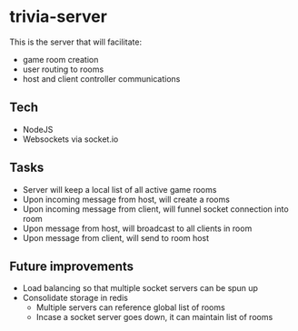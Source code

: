 # trivia-server
This is the server that will facilitate:
- game room creation
- user routing to rooms
- host and client controller communications
## Tech
- NodeJS
- Websockets via socket.io
## Tasks
- Server will keep a local list of all active game rooms
- Upon incoming message from host, will create a rooms
- Upon incoming message from client, will funnel socket connection into room
- Upon message from host, will broadcast to all clients in room
- Upon message from client, will send to room host
## Future improvements
- Load balancing so that multiple socket servers can be spun up
- Consolidate storage in redis
  - Multiple servers can reference global list of rooms
  - Incase a socket server goes down, it can maintain list of rooms
